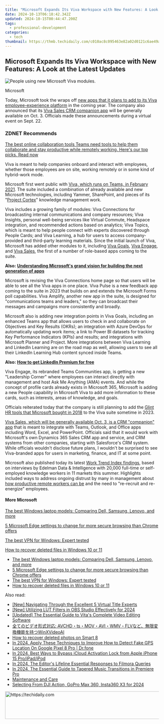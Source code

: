 ```yaml
---
title: "Microsoft Expands Its Viva Workspace with New Features: A Look at the Latest Updates"
date: 2024-10-13T06:18:42.342Z
updated: 2024-10-15T00:44:47.200Z
tags:
  - professional-development
categories:
  - tech
thumbnail: https://thmb.techidaily.com/c010ac8c095463e82a02d0121c6ae49a6934a26c38ee953e2dee2be944508d80.jpg
---
```


## Microsoft Expands Its Viva Workspace with New Features: A Look at the Latest Updates

![People using new Microsoft Viva modules.](https://www.zdnet.com/a/img/resize/92e37d6d98c48d081075a15285a5d673e16589a4/2022/09/22/cb821b85-e268-4253-bb21-ebca7cd7f47b/microsoftvivanewmodules.jpg?auto=webp&width=1280)

Microsoft

Today, Microsoft took the wraps off [new apps that it plans to add to its Viva employee-experience platform](https://www.microsoft.com/en-us/microsoft-365/blog/2022/09/22/empower-and-energize-employees-with-microsoft-viva/) in the coming year. The company also announced that its [Viva Sales CRM companion app](https://www.zdnet.com/article/microsofts-viva-sales-a-new-companion-app-that-works-with-many-crm-systems-not-only-microsofts/) will be generally available on Oct. 3\. Officials made these announcements during a virtual event on Sept. 22\. 

### **ZDNET** Recommends

[The best online collaboration tools Teams need tools to help them collaborate and stay productive while remotely working. Here's our top picks.  Read now](https://www.zdnet.com/article/best-collaboration-app/)

Viva is meant to help companies onboard and interact with employees, whether those employees are on site, working remotely or in some kind of hybrid-work mode. 

Microsoft first went public with [Viva, which runs on Teams, in February 2021](https://www.zdnet.com/article/microsoft-outlines-plans-for-viva-an-employee-experience-platform-anchored-in-teams/). The suite included a combination of already available and new Microsoft technologies, including Yammer, SharePoint, and pieces of its "[Project Cortex](https://www.zdnet.com/article/microsoft-shifts-gears-with-its-project-cortex-knowledge-management-service/)" knowledge management work. 

Viva includes a growing family of modules: Viva Connections for broadcasting internal communications and company resources; Viva Insights, personal well-being services like Virtual Commute, Headspace integration, and recommended actions based on analytics; Viva Topics, which is meant to help people connect with experts discovered through People Cards; and Viva Learning, a hub for users to access company-provided and third-party learning materials. Since the initial launch of Viva, Microsoft has added other modules to it, including [Viva Goals](https://www.zdnet.com/article/microsoft-acquires-objectives-and-key-results-vendor-ally-io-plans-to-add-it-to-viva/), [Viva Engage](https://www.zdnet.com/article/microsoft-adds-engage-a-community-building-app-to-its-viva-employee-experience-platform/), and [Viva Sales](https://www.zdnet.com/article/microsofts-viva-sales-a-new-companion-app-that-works-with-many-crm-systems-not-only-microsofts/), the first of a number of role-based apps coming to the suite. 

**Also:** [**Understanding Microsoft's grand vision for building the next generation of apps**](https://www.zdnet.com/article/understanding-microsofts-grand-vision-for-building-the-next-generation-of-apps/) 

Microsoft is revising the Viva Connections home page so that users will be able to see all the Viva apps in one place. Viva Pulse is a new feedback app coming to the suite in 2023 that builds on and extends the Microsoft Forms poll capabilities. Viva Amplify, another new app in the suite, is designed for "communications teams and leaders," so they can broadcast their messages and campaigns more consistently and broadly.   
  
 Microsoft also is adding new integration points in Viva Goals, including an enhanced Teams app that allows users to check in and collaborate on Objectives and Key Results (OKRs); an integration with Azure DevOps for automatically updating work items; a link to Power BI datasets for tracking Key Performance Indicators (KPIs) and results; and integrations with Microsoft Planner and Project. More integrations between Viva Learning and LinkedIn Learning are on the road map as well, allowing users to see all their LinkedIn Learning Hub content synced inside Teams. 

**Also:** [**How to get LinkedIn Premium for free**](https://www.zdnet.com/education/professional-development/how-to-get-linkedin-premium-for-free/)

Viva Engage, its rebranded Teams Communities app, is getting a new "Leadership Corner" where employees can interact directly with management and host Ask Me Anything (AMA) events. And while the concept of profile cards already exists in Microsoft 365, Microsoft is adding a new People capability in Microsoft Viva to add more information to these cards, such as interests, areas of knowledge, and goals. 

Officials reiterated today that the company is still planning to add the [Glint HR tools that Microsoft bought in 2018](https://www.zdnet.com/article/microsoft-to-add-glint-hr-tools-to-its-viva-employee-experience-platform/) to the Viva suite sometime in 2023\. 

[Viva Sales, which will be generally available Oct. 3, is a CRM "companion" app](https://www.zdnet.com/article/microsofts-viva-sales-a-new-companion-app-that-works-with-many-crm-systems-not-only-microsofts/) that is meant to integrate with Teams, Outlook, and Office apps including Word, Excel, and PowerPoint. Officials said that it would work with Microsoft's own Dynamics 365 Sales CRM app and service, and CRM systems from other companies, starting with Salesforce's CRM system. While officials wouldn't disclose future plans, I wouldn't be surprised to see Viva-branded apps for users in marketing, finance, and IT at some point. 

Microsoft also published today its latest [Work Trend Index findings](https://www.microsoft.com/en-us/worklab/work-trend-index/hybrid-work-is-just-work), based on interviews by Edelman Data & Intelligence with 20,000 full-time or self-employed knowledge workers in 11 markets this summer. Highlights included ways to address ongoing distrust by many in management about [how productive remote workers can be](https://www.zdnet.com/article/hybrid-workers-dont-want-to-return-to-the-office-but-soon-they-might-have-to/) and the need to "re-recruit and re-energize" employees. 

#### More Microsoft

[The best Windows laptop models: Comparing Dell, Samsung, Lenovo, and more](https://www.zdnet.com/article/best-windows-laptop/ "The best Windows laptop models: Comparing Dell, Samsung, Lenovo, and more")

[5 Microsoft Edge settings to change for more secure browsing than Chrome offers](https://www.zdnet.com/article/5-microsoft-edge-settings-to-change-for-more-secure-browsing-than-chrome-offers/ "5 Microsoft Edge settings to change for more secure browsing than Chrome offers")

[The best VPN for Windows: Expert tested](https://www.zdnet.com/article/best-vpn-for-windows-pc/ "The best VPN for Windows: Expert tested")

[How to recover deleted files in Windows 10 or 11](https://www.zdnet.com/article/how-to-recover-deleted-files-in-windows-10-or-11/ "How to recover deleted files in Windows 10 or 11")

* [The best Windows laptop models: Comparing Dell, Samsung, Lenovo, and more](https://www.zdnet.com/article/best-windows-laptop/ "The best Windows laptop models: Comparing Dell, Samsung, Lenovo, and more")
* [5 Microsoft Edge settings to change for more secure browsing than Chrome offers](https://www.zdnet.com/article/5-microsoft-edge-settings-to-change-for-more-secure-browsing-than-chrome-offers/ "5 Microsoft Edge settings to change for more secure browsing than Chrome offers")
* [The best VPN for Windows: Expert tested](https://www.zdnet.com/article/best-vpn-for-windows-pc/ "The best VPN for Windows: Expert tested")
* [How to recover deleted files in Windows 10 or 11](https://www.zdnet.com/article/how-to-recover-deleted-files-in-windows-10-or-11/ "How to recover deleted files in Windows 10 or 11")

<ins class="adsbygoogle"
     style="display:block"
     data-ad-format="autorelaxed"
     data-ad-client="ca-pub-7571918770474297"
     data-ad-slot="1223367746"></ins>

<ins class="adsbygoogle"
     style="display:block"
     data-ad-client="ca-pub-7571918770474297"
     data-ad-slot="8358498916"
     data-ad-format="auto"
     data-full-width-responsive="true"></ins>

<span class="atpl-alsoreadstyle">Also read:</span>
<div><ul>
<li><a href="https://some-tips.techidaily.com/new-navigating-through-the-excellent-5-virtual-title-experts/"><u>[New] Navigating Through the Excellent 5 Virtual Title Experts</u></a></li>
<li><a href="https://article-posts.techidaily.com/new-utilizing-lut-filters-in-obs-studio-effectively-for-2024/"><u>[New] Utilizing LUT Filters in OBS Studio Effectively for 2024</u></a></li>
<li><a href="https://some-tips.techidaily.com/updated-the-essential-guide-to-vitas-complete-video-editing-software/"><u>[Updated] The Essential Guide to Vita's Complete Video Editing Software</u></a></li>
<li><a href="https://some-guidance.techidaily.com/avchdtsmovaviwmvflvwinxvideoai/"><u>全てのビデオ形式対応: AVCHD・ts・MOV・AVI・WMV・FLVなど、無限変換機能を持つWinXVideoAI</u></a></li>
<li><a href="https://blog-min.techidaily.com/how-to-recover-deleted-photos-on-smart-8-by-stellar-photo-recovery-android-mobile-photo-recover/"><u>How to recover deleted photos on Smart 8</u></a></li>
<li><a href="https://change-location.techidaily.com/in-2024-apply-these-techniques-to-improve-how-to-detect-fake-gps-location-on-google-pixel-8-pro-drfone-by-drfone-virtual-android/"><u>In 2024, Apply These Techniques to Improve How to Detect Fake GPS Location On Google Pixel 8 Pro | Dr.fone</u></a></li>
<li><a href="https://activate-lock.techidaily.com/in-2024-best-ways-to-bypass-icloud-activation-lock-from-apple-iphone-15-proipadipod-by-drfone-ios/"><u>In 2024, Best Ways to Bypass iCloud Activation Lock from Apple iPhone 15 Pro/iPad/iPod</u></a></li>
<li><a href="https://some-tips.techidaily.com/in-2024-the-editors-lifeline-essential-responses-to-filmora-queries/"><u>In 2024, The Editor's Lifeline Essential Responses to Filmora Queries</u></a></li>
<li><a href="https://some-tips.techidaily.com/in-2024-the-essential-guide-to-tapered-music-transitions-in-premiere-pro/"><u>In 2024, The Essential Guide to Tapered Music Transitions in Premiere Pro</u></a></li>
<li><a href="https://program-issues.techidaily.com/maintenance-and-care/"><u>Maintenance and Care</u></a></li>
<li><a href="https://extra-approaches.techidaily.com/selecting-from-dji-action-gopro-max-360-insta360-x3-for-2024/"><u>Selecting From DJI Action, GoPro Max 360, Insta360 X3 for 2024</u></a></li>
</ul></div>

<!-- affiliate ads begin -->
<a href="https://25home.pxf.io/c/5597632/2148650/16836" target="_top" id="2148650">
  <img src="//a.impactradius-go.com/display-ad/16836-2148650" border="0" alt="https://techidaily.com" width="728" height="90"/>
</a>
<img height="0" width="0" src="https://25home.pxf.io/i/5597632/2148650/16836" style="position:absolute;visibility:hidden;" border="0" />
<!-- affiliate ads end -->

